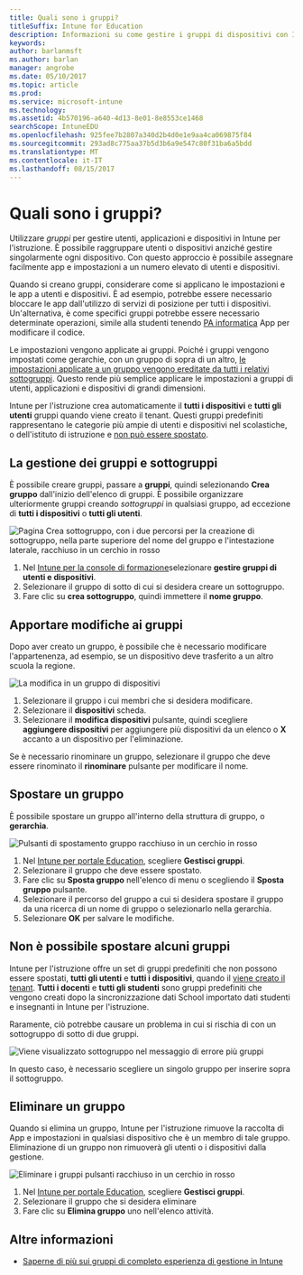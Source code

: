 ```yaml
---
title: Quali sono i gruppi?
titleSuffix: Intune for Education
description: Informazioni su come gestire i gruppi di dispositivi con Intune per l'istruzione.
keywords: 
author: barlanmsft
ms.author: barlan
manager: angrobe
ms.date: 05/10/2017
ms.topic: article
ms.prod: 
ms.service: microsoft-intune
ms.technology: 
ms.assetid: 4b570196-a640-4d13-8e01-8e8553ce1468
searchScope: IntuneEDU
ms.openlocfilehash: 925fee7b2807a340d2b4d0e1e9aa4ca069875f84
ms.sourcegitcommit: 293ad8c775aa37b5d3b6a9e547c80f31ba6a5bdd
ms.translationtype: MT
ms.contentlocale: it-IT
ms.lasthandoff: 08/15/2017
---
```

# <a name="what-are-groups"></a>Quali sono i gruppi?

Utilizzare _gruppi_ per gestire utenti, applicazioni e dispositivi in Intune per l'istruzione. È possibile raggruppare utenti o dispositivi anziché gestire singolarmente ogni dispositivo. Con questo approccio è possibile assegnare facilmente app e impostazioni a un numero elevato di utenti e dispositivi.

Quando si creano gruppi, considerare come si applicano le impostazioni e le app a utenti e dispositivi. È ad esempio, potrebbe essere necessario bloccare le app dall'utilizzo di servizi di posizione per tutti i dispositivi. Un'alternativa, è come specifici gruppi potrebbe essere necessario determinate operazioni, simile alla studenti tenendo [PA informatica](https://www.tealsk12.org) App per modificare il codice.

Le impostazioni vengono applicate ai gruppi. Poiché i gruppi vengono impostati come gerarchie, con un gruppo di sopra di un altro, [le impostazioni applicate a un gruppo vengono ereditate da tutti i relativi sottogruppi](settings-inheritance.md). Questo rende più semplice applicare le impostazioni a gruppi di utenti, applicazioni e dispositivi di grandi dimensioni.

Intune per l'istruzione crea automaticamente il __tutti i dispositivi__ e __tutti gli utenti__ gruppi quando viene creato il tenant. Questi gruppi predefiniti rappresentano le categorie più ampie di utenti e dispositivi nel scolastiche, o dell'istituto di istruzione e [non può essere spostato](what-are-groups.md#why-cant-i-move-certain-groups).


## <a name="managing-groups-and-subgroups"></a>La gestione dei gruppi e sottogruppi

È possibile creare gruppi, passare a **gruppi**, quindi selezionando **Crea gruppo** dall'inizio dell'elenco di gruppi. È possibile organizzare ulteriormente gruppi creando *sottogruppi* in qualsiasi gruppo, ad eccezione di __tutti i dispositivi__ o __tutti gli utenti__.

  ![Pagina Crea sottogruppo, con i due percorsi per la creazione di sottogruppo, nella parte superiore del nome del gruppo e l'intestazione laterale, racchiuso in un cerchio in rosso](./media/groups-007-create-subgroup.png)

1. Nel [Intune per la console di formazione](https://intuneeducation.portal.azure.com)selezionare **gestire gruppi di utenti e dispositivi**.
2. Selezionare il gruppo di sotto di cui si desidera creare un sottogruppo.
3. Fare clic su **crea sottogruppo**, quindi immettere il **nome gruppo**.

## <a name="making-changes-to-groups"></a>Apportare modifiche ai gruppi

Dopo aver creato un gruppo, è possibile che è necessario modificare l'appartenenza, ad esempio, se un dispositivo deve trasferito a un altro scuola la regione.

  ![La modifica in un gruppo di dispositivi](./media/groups-008-edit-group-membership.png)

1. Selezionare il gruppo i cui membri che si desidera modificare.
2. Selezionare il **dispositivi** scheda.
3. Selezionare il **modifica dispositivi** pulsante, quindi scegliere **aggiungere dispositivi** per aggiungere più dispositivi da un elenco o **X** accanto a un dispositivo per l'eliminazione.

Se è necessario rinominare un gruppo, selezionare il gruppo che deve essere rinominato il **rinominare** pulsante per modificare il nome.

## <a name="move-a-group"></a>Spostare un gruppo

È possibile spostare un gruppo all'interno della struttura di gruppo, o **gerarchia**.

  ![Pulsanti di spostamento gruppo racchiuso in un cerchio in rosso](./media/groups-010-move-groups.png)

1.  Nel [Intune per portale Education](https://intuneeducation.portal.azure.com), scegliere **Gestisci gruppi**.
2. Selezionare il gruppo che deve essere spostato.
3.  Fare clic su **Sposta gruppo** nell'elenco di menu o scegliendo il **Sposta gruppo** pulsante.
4.  Selezionare il percorso del gruppo a cui si desidera spostare il gruppo da una ricerca di un nome di gruppo o selezionarlo nella gerarchia.
5.  Selezionare **OK** per salvare le modifiche.

## <a name="why-cant-i-move-certain-groups"></a>Non è possibile spostare alcuni gruppi

Intune per l'istruzione offre un set di gruppi predefiniti che non possono essere spostati, **tutti gli utenti** e **tutti i dispositivi**, quando il [viene creato il tenant](what-are-tenants.md). **Tutti i docenti** e **tutti gli studenti** sono gruppi predefiniti che vengono creati dopo la sincronizzazione dati School importato dati studenti e insegnanti in Intune per l'istruzione.

Raramente, ciò potrebbe causare un problema in cui si rischia di con un sottogruppo di sotto di due gruppi.

  ![Viene visualizzato sottogruppo nel messaggio di errore più gruppi](./media/groups-012-subgroup-is-under-two-groups-warning.png)

In questo caso, è necessario scegliere un singolo gruppo per inserire sopra il sottogruppo.

## <a name="delete-a-group"></a>Eliminare un gruppo

Quando si elimina un gruppo, Intune per l'istruzione rimuove la raccolta di App e impostazioni in qualsiasi dispositivo che è un membro di tale gruppo. Eliminazione di un gruppo non rimuoverà gli utenti o i dispositivi dalla gestione.

  ![Eliminare i gruppi pulsanti racchiuso in un cerchio in rosso](./media/groups-011-delete-groups.png)

1.  Nel [Intune per portale Education](https://intuneeducation.portal.azure.com), scegliere **Gestisci gruppi**.
2. Selezionare il gruppo che si desidera eliminare
3.  Fare clic su **Elimina gruppo** uno nell'elenco attività.

## <a name="find-out-more"></a>Altre informazioni

- [Saperne di più sui gruppi di completo esperienza di gestione in Intune](https://docs.microsoft.com/intune/deploy-use/use-groups-to-manage-users-and-devices-with-microsoft-intune)
